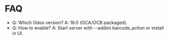 # FAQ

- Q: Which Odoo version? A: 16.0 (OCA/OCB packaged).
- Q: How to enable? A: Start server with --addon barcode_action or install in UI.
